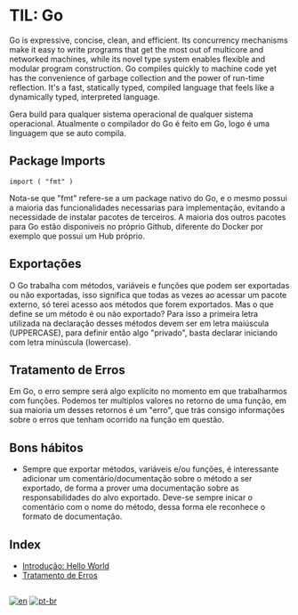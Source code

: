 # TIL: Go
Go is expressive, concise, clean, and efficient. Its concurrency mechanisms make it easy to write programs that get the most out of multicore and networked machines, while its novel type system enables flexible and modular program construction. Go compiles quickly to machine code yet has the convenience of garbage collection and the power of run-time reflection. It's a fast, statically typed, compiled language that feels like a dynamically typed, interpreted language.

Gera build para qualquer sistema operacional de qualquer sistema operacional. Atualmente o compilador do Go é feito em Go, logo é uma linguagem que se auto compila.


## Package Imports

    import ( "fmt" )
    
Nota-se que "fmt" refere-se a um package nativo do Go, e o mesmo possui a maioria das funcionalidades necessarias para implementação, evitando a necessidade de instalar pacotes de terceiros. A maioria dos outros pacotes para Go estão disponiveis no próprio Github, diferente do Docker por exemplo que possui um Hub próprio.

## Exportações

O Go trabalha com métodos, variáveis e funções que podem ser exportadas ou não exportadas, isso significa que todas as vezes ao acessar um pacote externo, só terei acesso aos métodos que forem exportados. Mas o que define se um método é ou não exportado? Para isso a primeira letra utilizada na declaração desses métodos devem ser em letra maiúscula (UPPERCASE), para definir então algo "privado", basta declarar iniciando com letra minúscula (lowercase).

## Tratamento de Erros
Em Go, o erro sempre será algo explícito no momento em que trabalharmos com funções. Podemos ter multiplos valores no retorno de uma função, em sua maioria um desses retornos é um "erro", que trás consigo informações sobre o erros que tenham ocorrido na função em questão.

## Bons hábitos
- Sempre que exportar métodos, variáveis e/ou funções, é interessante adicionar um comentário/documentação sobre o método a ser exportado, de forma a prover uma documentação sobre as responsabilidades do alvo exportado. Deve-se sempre inicar o comentário com o nome do método, dessa forma ele reconhece o formato de documentação.

## Index
- [Introdução: Hello World](https://github.com/alonsofritz/TIL/tree/master/Go/hello-go)
- [Tratamento de Erros](https://github.com/alonsofritz/TIL/tree/master/Go/error-handling-go)

##
[![en](https://img.shields.io/badge/lang-en-red.svg)](https://github.com/alonsofritz/TIL/tree/master/Go/README.md) [![pt-br](https://img.shields.io/badge/lang-pt--br-green.svg)](https://github.com/alonsofritz/TIL/tree/master/Go/README.pt-br.md)